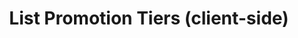 ---
title: List Promotion Tiers (client-side)
type: endpoint
category: 639ba2628407100061f5faac
slug: list-promotion-tiers-client-side
parentDoc: 639ba2658407100061f5fab0
hidden: false
order: 1
---